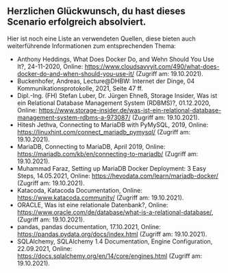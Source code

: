 Herzlichen Glückwunsch, du hast dieses Scenario erfolgreich absolviert.  
---
Hier ist noch eine Liste an verwendeten Quellen, diese bieten auch weiterführende Informationen zum entsprechenden Thema:  
- Anthony Heddings, What Does Docker Do, and Wehn Should You Use It?, 24-11-2020, Online: https://www.cloudsavvyit.com/490/what-does-docker-do-and-when-should-you-use-it/ (Zugriff am: 19.10.2021).
- Buckenhofer, Andreas, Lecture@DHBW: Internet der Dinge, 04 Kommunikationsprotokolle, 2021, Seite 47 ff.
- Dipl.-Ing. (FH) Stefan Luber, Dr. Jürgen Ehneß, Storage Insider, Was ist ein Relational Database Management System (RDBMS)?, 01.12.2020, Online: https://www.storage-insider.de/was-ist-ein-relational-database-management-system-rdbms-a-973087/ (Zugriff am: 19.10.2021).  
- Hitesh Jethva, Connecting to MariaDB with PyMySQL, 2019, Online: https://linuxhint.com/connect_mariadb_pymysql/ (Zugriff am: 19.10.2021).  
- MariaDB, Connecting to MariaDB, April 2019, Online: https://mariadb.com/kb/en/connecting-to-mariadb/ (Zugriff am: 19.10.2021).  
- Muhammad Faraz, Setting up MariaDB Docker Deployment: 3 Easy Steps, 14.05.2021, Online: https://hevodata.com/learn/mariadb-docker/ (Zugriff am: 19.10.2021).  
- Katacoda, Katacoda Documentation, Online: https://www.katacoda.community/ (Zugriff am: 19.10.2021).  
- ORACLE, Was ist eine relationale Datenbank?, Online: https://www.oracle.com/de/database/what-is-a-relational-database/, (Zugriff am: 19.10.2021).  
- pandas, pandas documentation, 17.10.2021, Online: https://pandas.pydata.org/docs/index.html (Zugriff am: 19.10.2021).  
- SQLAlchemy, SQLAlchemy 1.4 Documentation, Engine Configuration, 22.09.2021, Online: https://docs.sqlalchemy.org/en/14/core/engines.html (Zugriff am: 19.10.2021).  